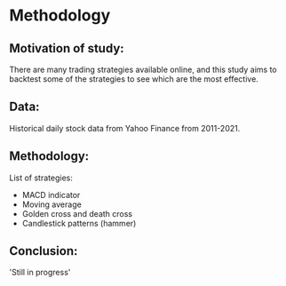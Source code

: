 # Methodology

## Motivation of study:
There are many trading strategies available online, and this study aims to backtest some of the strategies to see which are the most effective. 

## Data:
Historical daily stock data from Yahoo Finance from 2011-2021. 

## Methodology:
List of strategies:
- MACD indicator
- Moving average
- Golden cross and death cross
- Candlestick patterns (hammer)

## Conclusion:
'Still in progress'